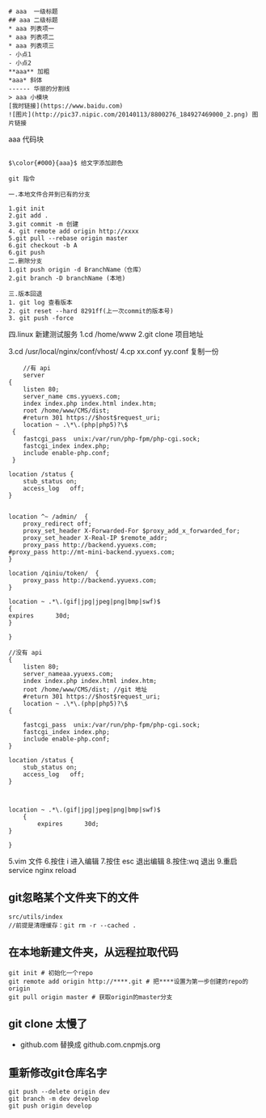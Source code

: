 ```
# aaa  一级标题
## aaa 二级标题
* aaa 列表项一
* aaa 列表项二
* aaa 列表项三
- 小点1
- 小点2
**aaa** 加粗
*aaa* 斜体
------ 华丽的分割线
> aaa 小模块
[我时链接](https://www.baidu.com)
![图片](http://pic37.nipic.com/20140113/8800276_184927469000_2.png) 图片链接
```

aaa 代码块

```

$\color{#000}{aaa}$ 给文字添加颜色
```

```
git 指令

一.本地文件合并到已有的分支

1.git init
2.git add .
3.git commit -m 创建
4. git remote add origin http://xxxx
5.git pull --rebase origin master
6.git checkout -b A
6.git push
二.删除分支
1.git push origin -d BranchName（仓库）
2.git branch -D branchName (本地)

三.版本回退
1. git log 查看版本
2. git reset --hard 8291ff(上一次commit的版本号)
3. git push -force
```

四.linux 新建测试服务
1.cd /home/www
2.git clone 项目地址

3.cd /usr/local/nginx/conf/vhost/
4.cp xx.conf yy.conf 复制一份
~~~
    //有 api
    server
{
    listen 80;
    server_name cms.yyuexs.com;
    index index.php index.html index.htm;
    root /home/www/CMS/dist;
    #return 301 https://$host$request_uri;
    location ~ .\*\.(php|php5)?\$
 {
    fastcgi_pass  unix:/var/run/php-fpm/php-cgi.sock;
    fastcgi_index index.php;
    include enable-php.conf;
 }

location /status {
    stub_status on;
    access_log   off;
}


location ^~ /admin/  {
    proxy_redirect off;
    proxy_set_header X-Forwarded-For $proxy_add_x_forwarded_for;
    proxy_set_header X-Real-IP $remote_addr;
    proxy_pass http://backend.yyuexs.com;
#proxy_pass http://mt-mini-backend.yyuexs.com;
}

location /qiniu/token/  {
    proxy_pass http://backend.yyuexs.com;
}

location ~ .*\.(gif|jpg|jpeg|png|bmp|swf)$
{
expires      30d;
}

}
~~~
~~~
//没有 api
{
    listen 80;
    server_nameaa.yyuexs.com;
    index index.php index.html index.htm;
    root /home/www/CMS/dist; //git 地址
    #return 301 https://$host$request_uri;
    location ~ .\*\.(php|php5)?\$
{

    fastcgi_pass  unix:/var/run/php-fpm/php-cgi.sock;
    fastcgi_index index.php;
    include enable-php.conf;
}

location /status {
    stub_status on;
    access_log   off;
}



location ~ .*\.(gif|jpg|jpeg|png|bmp|swf)$
    {
        expires      30d;
}

}
~~~

5.vim 文件
6.按住 i 进入编辑
7.按住 esc 退出编辑
8.按住:wq 退出 
9.重启 service nginx reload


## git忽略某个文件夹下的文件
~~~
src/utils/index
//前提是清理缓存：git rm -r --cached .
~~~
## 在本地新建文件夹，从远程拉取代码
~~~
git init # 初始化一个repo
git remote add origin http://****.git # 把****设置为第一步创建的repo的origin
git pull origin master # 获取origin的master分支
~~~

## git clone 太慢了
- github.com 替换成 github.com.cnpmjs.org


## 重新修改git仓库名字
```
git push --delete origin dev
git branch -m dev develop
git push origin develop
``` 
